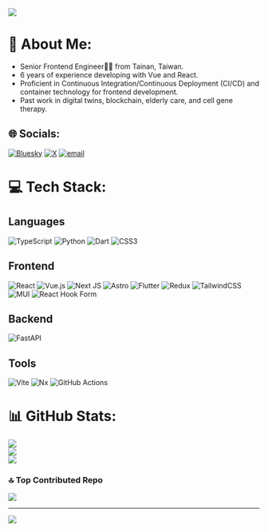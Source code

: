 <a href="https://rainforest.tools">
<img src="https://rainforest.tools/images/thumbnail/1.jpg" />
</a>

# 💫 About Me:
- Senior Frontend Engineer🧑‍💻 from Tainan, Taiwan.
- 6 years of experience developing with Vue and React.
- Proficient in Continuous Integration/Continuous Deployment (CI/CD) and container technology for frontend development.
- Past work in digital twins, blockchain, elderly care, and cell gene therapy.

## 🌐 Socials:
[![Bluesky](https://img.shields.io/badge/bluesky-0285FF?logo=bluesky&logoColor=%23FFFFFF)](https://bsky.app/profile/rainforestdev.bsky.social) 
[![X](https://img.shields.io/badge/X-black.svg?logo=X&logoColor=white)](https://x.com/rainforesttools) 
[![email](https://img.shields.io/badge/Email-D14836?logo=gmail&logoColor=white)](mailto:contact@rainforest.tools) 

# 💻 Tech Stack:
## Languages
![TypeScript](https://img.shields.io/badge/typescript-%23007ACC.svg?style=flat&logo=typescript&logoColor=white) 
![Python](https://img.shields.io/badge/python-3670A0?style=flat&logo=python&logoColor=ffdd54) 
![Dart](https://img.shields.io/badge/dart-%230175C2.svg?style=flat&logo=dart&logoColor=white) 
![CSS3](https://img.shields.io/badge/css3-%231572B6.svg?style=flat&logo=css3&logoColor=white) 
## Frontend
![React](https://img.shields.io/badge/react-%2320232a.svg?style=flat&logo=react&logoColor=%2361DAFB) 
![Vue.js](https://img.shields.io/badge/vue.js-%2335495e.svg?style=flat&logo=vuedotjs&logoColor=%234FC08D) 
![Next JS](https://img.shields.io/badge/Next-black?style=flat&logo=next.js&logoColor=white) 
![Astro](https://img.shields.io/badge/astro-%232C2052.svg?style=flat&logo=astro&logoColor=white) 
![Flutter](https://img.shields.io/badge/Flutter-%2302569B.svg?style=flat&logo=Flutter&logoColor=white) 
![Redux](https://img.shields.io/badge/redux-%23593d88.svg?style=flat&logo=redux&logoColor=white) 
![TailwindCSS](https://img.shields.io/badge/tailwindcss-%2338B2AC.svg?style=flat&logo=tailwind-css&logoColor=white) 
![MUI](https://img.shields.io/badge/MUI-%230081CB.svg?style=flat&logo=mui&logoColor=white) 
![React Hook Form](https://img.shields.io/badge/React%20Hook%20Form-%23EC5990.svg?style=flat&logo=reacthookform&logoColor=white) 
## Backend
![FastAPI](https://img.shields.io/badge/FastAPI-005571?style=flat&logo=fastapi) 
## Tools
![Vite](https://img.shields.io/badge/vite-%23646CFF.svg?style=flat&logo=vite&logoColor=white) 
![Nx](https://img.shields.io/badge/nx-143055?style=flat&logo=nx&logoColor=white) 
![GitHub Actions](https://img.shields.io/badge/github%20actions-%232671E5.svg?style=flat&logo=githubactions&logoColor=white) 

# 📊 GitHub Stats:
![](https://github-readme-stats.vercel.app/api?username=rainforest-dev&theme=catppuccin_mocha&hide_border=false&include_all_commits=false&count_private=true)<br/>
![](https://github-readme-streak-stats.herokuapp.com/?user=rainforest-dev&theme=catppuccin_mocha&hide_border=false)<br/>
![](https://github-readme-stats.vercel.app/api/top-langs/?username=rainforest-dev&theme=catppuccin_mocha&hide_border=false&include_all_commits=false&count_private=true&layout=compact)

### 🔝 Top Contributed Repo
![](https://github-contributor-stats.vercel.app/api?username=rainforest-dev&limit=5&theme=catppuccin_mocha&combine_all_yearly_contributions=true)

---
[![](https://visitcount.itsvg.in/api?id=rainforest-dev&icon=1&color=1)](https://visitcount.itsvg.in)

<!-- Proudly created with GPRM ( https://gprm.itsvg.in ) -->
